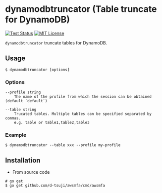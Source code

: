 dynamodbtruncator (Table truncate for DynamoDB)
===============================================

[![Test Status](https://github.com/d-tsuji/dynamodbtruncator/workflows/test/badge.svg?branch=master)][actions]
[![MIT License](http://img.shields.io/badge/license-MIT-blue.svg?style=flat-square)][license]

[actions]: https://github.com/d-tsuji/dynamodbtruncator/actions?workflow=test
[license]: https://github.com/d-tsuji/dynamodbtruncator/blob/main/LICENSE

`dynamodbtruncator` truncate tables for DynamoDB.

## Usage

```console
$ dynamodbtruncator [options]
```

### Options

```
--profile string
	The name of the profile from which the session can be obtained (default `default`)

--table string
	Trucated tables. Multiple tables can be specified separated by commas.
	e.g. table or table1,table2,table3
```

### Example

```
$ dynamodbtruncator --table xxx --profile my-profile
```

## Installation

- From source code

```
# go get
$ go get github.com/d-tsuji/awsmfa/cmd/awsmfa
```
